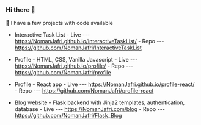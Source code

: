 ### Hi there 👋

🌱 I have a few projects with code available

- Interactive Task List 
      - Live --- https://NomanJafri.github.io/InteractiveTaskList/
      - Repo --- https://github.com/NomanJafri/InteractiveTaskList

- Profile - HTML, CSS, Vanilla Javascript 
      - Live --- https://NomanJafri.github.io/profile/
      - Repo --- https://github.com/NomanJafri/profile

- Profile - React app 
      - Live --- https://NomanJafri.github.io/profile-react/
      - Repo --- https://github.com/NomanJafri/profile-react

- Blog website - Flask backend with Jinja2 templates, authentication, database 
      - Live --- https://NomanJafri.com/blog
      - Repo --- https://github.com/NomanJafri/Flask_Blog

<!--
**NomanJafri/NomanJafri** is a ✨ _special_ ✨ repository because its `README.md` (this file) appears on your GitHub profile.

Here are some ideas to get you started:

- 🔭 I’m currently working on ...
- 🌱 I’m currently learning ...
- 👯 I’m looking to collaborate on ...
- 🤔 I’m looking for help with ...
- 💬 Ask me about ...
- 📫 How to reach me: ...
- 😄 Pronouns: ...
- ⚡ Fun fact: ...
-->
